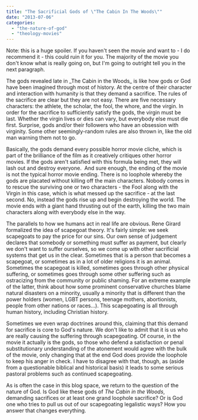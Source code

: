 ```yaml
---
title: "The Sacrificial Gods of \"The Cabin In The Woods\""
date: "2013-07-06"
categories: 
  - "the-nature-of-god"
  - "theology-movies"
---
```


Note: this is a huge spoiler. If you haven't seen the movie and want to - I do recommend it - this could ruin it for you. The majority of the movie you don't know what is really going on, but I'm going to outright tell you in the next paragraph.

<!--more-->The gods revealed late in _The Cabin in the Woods_ is like how gods or God have been imagined through most of history. At the centre of their character and interaction with humanity is that they demand a sacrifice. The rules of the sacrifice are clear but they are not easy. There are five necessary characters: the athlete, the scholar, the fool, the whore, and the virgin. In order for the sacrifice to sufficiently satisfy the gods, the virgin must be last. Whether the virgin lives or dies can vary, but everybody else must die first. Surprise, gods and/or their followers who have an obsession with virginity. Some other seemingly-random rules are also thrown in, like the old man warning them not to go.

Basically, the gods demand every possible horror movie cliche, which is part of the brilliance of the film as it creatively critiques other horror movies. If the gods aren't satisfied with this formula being met, they will lash out and destroy everyone.  And sure enough, the ending of the movie is not the typical horror movie ending. There is no loophole whereby the gods are placated without killing off the main characters. Nobody comes in to rescue the surviving one or two characters - the Fool along with the Virgin in this case, which is what messed up the sacrifice - at the last second. No, instead the gods rise up and begin destroying the world. The movie ends with a giant hand thrusting out of the earth, killing the two main characters along with everybody else in the way.

The parallels to how we humans act in real life are obvious. Rene Girard formalized the idea of scapegoat theory. It's fairly simple: we seek scapegoats to pay the price for our sins. Our own sense of judgement declares that somebody or something must suffer as payment, but clearly we don't want to suffer ourselves, so we come up with other sacrificial systems that get us in the clear. Sometimes that is a person that becomes a scapegoat, or sometimes as in a lot of older religions it is an animal. Sometimes the scapegoat is killed, sometimes goes through other physical suffering, or sometimes goes through some other suffering such as ostracizing from the community or public shaming. For an extreme example of the latter, think about how some prominent conservative churches blame natural disasters on a minority, usually a minority that is different than the power holders (women, LGBT persons, teenage mothers, abortionists, people from other nations or races...). This scapegoating is all through human history, including Christian history.

Sometimes we even wrap doctrines around this, claiming that this demand for sacrifice is core to God's nature. We don't like to admit that it is us who are really causing the suffering through scapegoating. Of course, in the movie it actually is the gods, so those who defend a satisfaction or penal substitutionary understanding of the atonement would agree with the bulk of the movie, only changing that at the end God does provide the loophole to keep his anger in check. I have to disagree with that, though, as (aside from a questionable biblical and historical basis) it leads to some serious pastoral problems such as continued scapegoating.

As is often the case in this blog space, we return to the question of the nature of God. Is God like these gods of _The Cabin in the Woods_, demanding sacrifices or at least one grand loophole sacrifice? Or is God one who tries to pull us out of our scapegoating legalistic ways? How you answer that changes everything.
